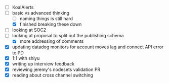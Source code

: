 * [ ] KoalAlerts
* [ ] basic vs advanced thinking
  * [ ] naming things is still hard
  * [x] finished breaking these down
* [ ] looking at SOC2
* [ ] looking at proposal to split out the publishing schema
  * [x] more addressing of comments
* [x] updating datadog monitors for account moves lag and connect API error to PD
* [x] 1:1 with shiyu
* [x] writing up interview feedback
* [x] reviewing jeremy's nodesets validation PR
* [x] reading about cross channel switching
